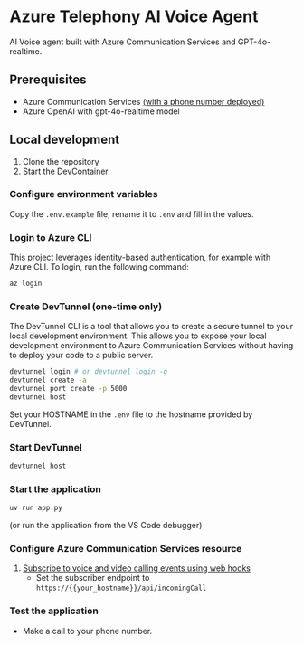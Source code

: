 # Azure Telephony AI Voice Agent

AI Voice agent built with Azure Communication Services and GPT-4o-realtime.


## Prerequisites
- Azure Communication Services [(with a phone number deployed)](https://learn.microsoft.com/en-us/azure/communication-services/quickstarts/telephony/get-phone-number?tabs=linux&pivots=platform-azp)
- Azure OpenAI with gpt-4o-realtime model

## Local development

1. Clone the repository
1. Start the DevContainer

### Configure environment variables

Copy the `.env.example` file, rename it to `.env` and fill in the values.

### Login to Azure CLI

This project leverages identity-based authentication, for example with Azure CLI. To login, run the following command:

```bash
az login
```

### Create DevTunnel (one-time only)

The DevTunnel CLI is a tool that allows you to create a secure tunnel to your local development environment. This allows you to expose your local development environment to Azure Communication Services without having to deploy your code to a public server.

```bash
devtunnel login # or devtunnel login -g
devtunnel create -a
devtunnel port create -p 5000
devtunnel host
```

Set your HOSTNAME in the `.env` file to the hostname provided by DevTunnel.

### Start DevTunnel

```bash
devtunnel host
```

### Start the application

```bash
uv run app.py
```

(or run the application from the VS Code debugger)

### Configure Azure Communication Services resource

1. [Subscribe to voice and video calling events using web hooks](https://learn.microsoft.com/en-us/azure/communication-services/quickstarts/voice-video-calling/handle-calling-events)
    * Set the subscriber endpoint to `https://{{your_hostname}}/api/incomingCall`

### Test the application

* Make a call to your phone number.
